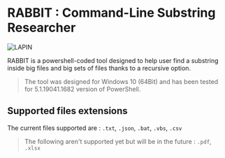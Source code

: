 # RABBIT : Command-Line Substring Researcher

![LAPIN](https://user-images.githubusercontent.com/67024413/184168996-d290891c-311d-4270-98f7-8572e42d5e3e.PNG)

RABBIT is a powershell-coded tool designed to help user find a substring inside big files and big sets of files thanks to a recursive option.
> The tool was designed for Windows 10 (64Bit) and has been tested for 5.1.19041.1682 version of PowerShell.

## Supported files extensions

The current files supported are : ```.txt```, ```.json```, ```.bat```, ```.vbs```, ```.csv``` 
> The following aren't supported yet but will be in the future : ```.pdf```, ```.xlsx```

